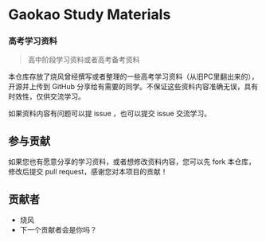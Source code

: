# Gaokao Study Materials

### 高考学习资料

>  高中阶段学习资料或者高考备考资料

本仓库存放了烧风曾经撰写或者整理的一些高考学习资料（从旧PC里翻出来的），开源并上传到 GitHub 分享给有需要的同学。不保证这些资料内容准确无误，具有时效性，仅供交流学习。

如果资料内容有问题可以提 issue ，也可以提交 issue 交流学习。

## 参与贡献

如果您也有愿意分享的学习资料，或者想修改资料内容，您可以先 fork 本仓库，修改后提交 pull request，感谢您对本项目的贡献！

## 贡献者

- 烧风
- 下一个贡献者会是你吗？
